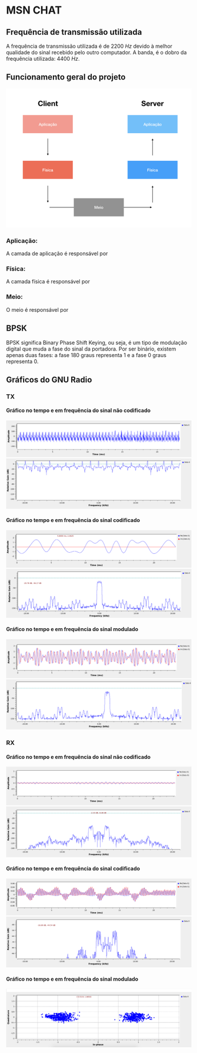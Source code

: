 # MSN CHAT 

## Frequência de transmissão utilizada

A frequência de transmissão utilizada é de 2200 _Hz_ devido à melhor qualidade do sinal recebido pelo outro computador. A banda, é o dobro da frequência utilizada: 4400 _Hz_.

## Funcionamento geral do projeto
![diagrama de camada](./img/diagrama_camada.jpeg)

### Aplicação:
A camada de aplicação é responsável por 

### Física:
A camada física é responsável por 

### Meio:
O meio é responsável por 

## BPSK
BPSK significa Binary Phase Shift Keying, ou seja, é um tipo de modulação digital que muda a fase do sinal da portadora. Por ser binário, existem apenas duas fases: a fase 180 graus representa 1 e a fase 0 graus representa 0.

## Gráficos do GNU Radio 

### TX

#### Gráfico no tempo e em frequência do sinal não codificado
![diagrama de camada](./img/TX1T.png)
![diagrama de camada](./img/TX1F.png)


#### Gráfico no tempo e em frequência do sinal codificado
![diagrama de camada](./img/TX2T.png)
![diagrama de camada](./img/TX2F.png)


#### Gráfico no tempo e em frequência do sinal modulado
![diagrama de camada](./img/TX3T.png)
![diagrama de camada](./img/TX3F.png)


### RX

#### Gráfico no tempo e em frequência do sinal não codificado
![diagrama de camada](./img/RX1T.png)
![diagrama de camada](./img/RX1F.png)


#### Gráfico no tempo e em frequência do sinal codificado
![diagrama de camada](./img/RX2T.png)
![diagrama de camada](./img/RX2F.png)


#### Gráfico no tempo e em frequência do sinal modulado
![diagrama de camada](./img/constelacao.png)

